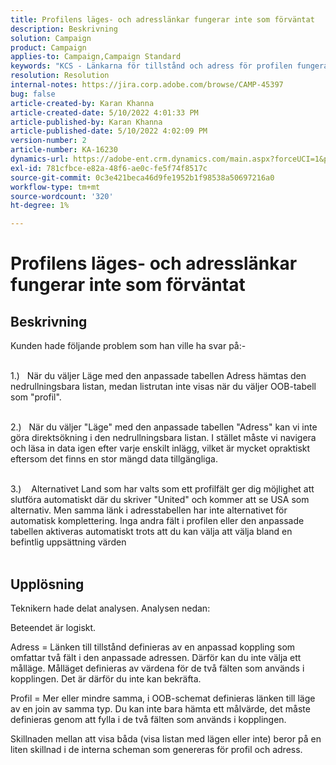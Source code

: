 ```yaml
---
title: Profilens läges- och adresslänkar fungerar inte som förväntat
description: Beskrivning
solution: Campaign
product: Campaign
applies-to: Campaign,Campaign Standard
keywords: "KCS - Länkarna för tillstånd och adress för profilen fungerar inte som förväntat "
resolution: Resolution
internal-notes: https://jira.corp.adobe.com/browse/CAMP-45397
bug: false
article-created-by: Karan Khanna
article-created-date: 5/10/2022 4:01:33 PM
article-published-by: Karan Khanna
article-published-date: 5/10/2022 4:02:09 PM
version-number: 2
article-number: KA-16230
dynamics-url: https://adobe-ent.crm.dynamics.com/main.aspx?forceUCI=1&pagetype=entityrecord&etn=knowledgearticle&id=9e133b72-7ad0-ec11-a7b5-00224809c556
exl-id: 781cfbce-e82a-48f6-ae0c-fe5f74f8517c
source-git-commit: 0c3e421beca46d9fe1952b1f98538a50697216a0
workflow-type: tm+mt
source-wordcount: '320'
ht-degree: 1%

---
```


# Profilens läges- och adresslänkar fungerar inte som förväntat

## Beskrivning

Kunden hade följande problem som han ville ha svar på:-

<br>1.)   När du väljer Läge med den anpassade tabellen Adress hämtas den nedrullningsbara listan, medan listrutan inte visas när du väljer OOB-tabell som &quot;profil&quot;.

<br>2.)   När du väljer &quot;Läge&quot; med den anpassade tabellen &quot;Adress&quot; kan vi inte göra direktsökning i den nedrullningsbara listan. I stället måste vi navigera och läsa in data igen efter varje enskilt inlägg, vilket är mycket opraktiskt eftersom det finns en stor mängd data tillgängliga.

<br>3.)    Alternativet Land som har valts som ett profilfält ger dig möjlighet att slutföra automatiskt där du skriver &quot;United&quot; och kommer att se USA som alternativ. Men samma länk i adresstabellen har inte alternativet för automatisk komplettering. Inga andra fält i profilen eller den anpassade tabellen aktiveras automatiskt trots att du kan välja att välja bland en befintlig uppsättning värden<br><br>

## Upplösning


Teknikern hade delat analysen. Analysen nedan:

Beteendet är logiskt.

Adress = Länken till tillstånd definieras av en anpassad koppling som omfattar två fält i den anpassade adressen.
Därför kan du inte välja ett målläge.
Målläget definieras av värdena för de två fälten som används i kopplingen. Det är därför du inte kan bekräfta.

Profil = Mer eller mindre samma, i OOB-schemat definieras länken till läge av en join av samma typ.
Du kan inte bara hämta ett målvärde, det måste definieras genom att fylla i de två fälten som används i kopplingen.

Skillnaden mellan att visa båda (visa listan med lägen eller inte) beror på en liten skillnad i de interna scheman som genereras för profil och adress.
